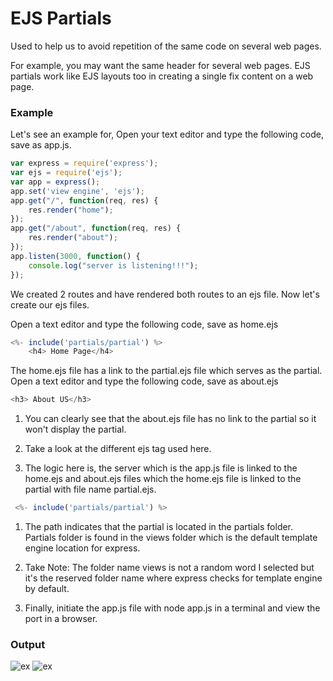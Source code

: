 # EJS Partials
Used to help us to avoid repetition of the same code on several web pages.

For example, you may want the same header for several web pages.
EJS partials work like EJS layouts too in creating a single fix content on a web page.

### Example
Let's see an example for,
Open your text editor and type the following code, save as app.js.

```js
var express = require('express');
var ejs = require('ejs');
var app = express();
app.set('view engine', 'ejs');
app.get("/", function(req, res) {
    res.render("home");
});
app.get("/about", function(req, res) {
    res.render("about");
});
app.listen(3000, function() {
    console.log("server is listening!!!");
});
```

We created 2 routes and have rendered both routes to an ejs file.
Now let's create our ejs files.

Open a text editor and type the following code, save as home.ejs
```js
<%- include('partials/partial') %>
    <h4> Home Page</h4>
```

The home.ejs file has a link to the partial.ejs file which serves as the partial.
Open a text editor and type the following code, save as about.ejs
```js
<h3> About US</h3>
```

1. You can clearly see that the about.ejs file has no link to the partial so it won't display the partial.

2. Take a look at the different ejs tag used here.

3. The logic here is, the server which is the app.js file is linked to the home.ejs and about.ejs files which the home.ejs file is linked to the partial with file name partial.ejs.

```js
 <%- include('partials/partial') %>
 ```

1. The path indicates that the partial is located in the partials folder. Partials folder is found in the views folder which is the default template engine location for express.

2. Take Note: The folder name views is not a random word I selected but it's the reserved folder name where express checks for template engine by default.

3. Finally, initiate the app.js file with node app.js in a terminal and view the port in a browser.

### Output
![ex](https://www.includehelp.com/node-js/Images/ejs-partials-1.jpg)
![ex](https://www.includehelp.com/node-js/Images/ejs-partials-2.jpg)
